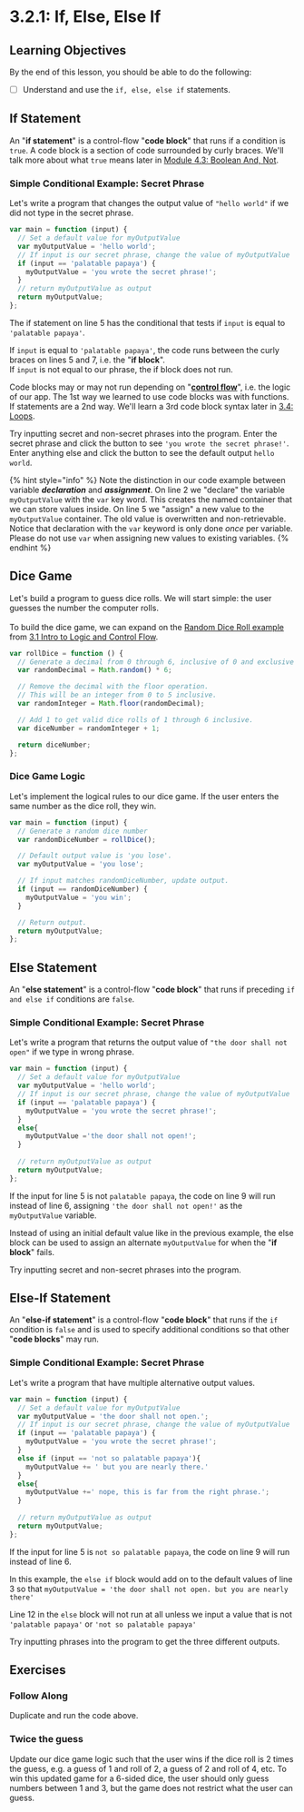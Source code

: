 # 3.2.1: If, Else, Else If

## Learning Objectives

By the end of this lesson, you should be able to do the following:

* [ ] Understand and use the `if, else, else if` statements.

## If Statement

An "**if statement**" is a control-flow "**code block**" that runs if a condition is `true`. A code block is a section of code surrounded by curly braces. We'll talk more about what `true` means later in [Module 4.3: Boolean And, Not](../3.3-boolean-operators/3.3.3-boolean-and-not.md#boolean-values).

### Simple Conditional Example: Secret Phrase

Let's write a program that changes the output value of `"hello world"` if we did not type in the secret phrase.

```javascript
var main = function (input) {
  // Set a default value for myOutputValue
  var myOutputValue = 'hello world';
  // If input is our secret phrase, change the value of myOutputValue
  if (input == 'palatable papaya') {
    myOutputValue = 'you wrote the secret phrase!';
  }
  // return myOutputValue as output
  return myOutputValue;
};
```

The if statement on line 5 has the conditional that tests if `input` is equal to `'palatable papaya'`.&#x20;

If `input` is equal to `'palatable papaya'`, the code runs between the curly braces on lines 5 and 7, i.e. the "**if block**".\
If `input` is not equal to our phrase, the if block does not run.

Code blocks may or may not run depending on "[**control flow**](https://en.wikipedia.org/wiki/Control\_flow)", i.e. the logic of our app. The 1st way we learned to use code blocks was with functions. If statements are a 2nd way. We'll learn a 3rd code block syntax later in [3.4: Loops](../3.4-loops.md).

Try inputting secret and non-secret phrases into the program. Enter the secret phrase and click the button to see `'you wrote the secret phrase!'`. Enter anything else and click the button to see the default output `hello world`.

{% hint style="info" %}
Note the distinction in our code example between variable _**declaration**_ and _**assignment**_. On line 2 we "declare" the variable `myOutputValue` with the `var` key word. This creates the named container that we can store values inside. On line 5 we "assign" a new value to the `myOutputValue` container. The old value is overwritten and non-retrievable. Notice that declaration with the `var` keyword is only done _once_ per variable. Please do not use `var` when assigning new values to existing variables.
{% endhint %}

## Dice Game

Let's build a program to guess dice rolls. We will start simple: the user guesses the number the computer rolls.\
\
To build the dice game, we can expand on the [Random Dice Roll example](../3.1-intro-to-control-flow/#random-dice-rolls) from [3.1 Intro to Logic and Control Flow](../3.1-intro-to-control-flow/).

```javascript
var rollDice = function () {
  // Generate a decimal from 0 through 6, inclusive of 0 and exclusive of 6.
  var randomDecimal = Math.random() * 6;

  // Remove the decimal with the floor operation.
  // This will be an integer from 0 to 5 inclusive.
  var randomInteger = Math.floor(randomDecimal);

  // Add 1 to get valid dice rolls of 1 through 6 inclusive.
  var diceNumber = randomInteger + 1;

  return diceNumber;
};
```

### Dice Game Logic

Let's implement the logical rules to our dice game. If the user enters the same number as the dice roll, they win.

```javascript
var main = function (input) {
  // Generate a random dice number
  var randomDiceNumber = rollDice();

  // Default output value is 'you lose'.
  var myOutputValue = 'you lose';

  // If input matches randomDiceNumber, update output.
  if (input == randomDiceNumber) {
    myOutputValue = 'you win';
  }

  // Return output.
  return myOutputValue;
};
```

## Else Statement

An "**else statement**" is a control-flow "**code block**" that runs if preceding `if and else if` conditions are `false`.

### Simple Conditional Example: Secret Phrase

Let's write a program that returns the output value of `"the door shall not open"` if we type in wrong phrase.

```javascript
var main = function (input) {
  // Set a default value for myOutputValue
  var myOutputValue = 'hello world';
  // If input is our secret phrase, change the value of myOutputValue
  if (input == 'palatable papaya') {
    myOutputValue = 'you wrote the secret phrase!';
  }
  else{
    myOutputValue ='the door shall not open!';
  }
  
  // return myOutputValue as output
  return myOutputValue;
};
```

If the input for line 5 is not `palatable papaya`, the code on line 9 will run instead of line 6, assigning `'the door shall not open!'` as the `myOutputValue` variable.

Instead of using an initial default value like in the previous example, the else block can be used to assign an alternate `myOutputValue` for when the "**if block**" fails.

Try inputting secret and non-secret phrases into the program.&#x20;

## Else-If Statement

An "**else-if statement**" is a control-flow "**code block**" that runs if the `if` condition is `false` and is used to specify additional conditions so that other "**code blocks**" may run.

### Simple Conditional Example: Secret Phrase

Let's write a program that have multiple alternative output values.

```javascript
var main = function (input) {
  // Set a default value for myOutputValue
  var myOutputValue = 'the door shall not open.';
  // If input is our secret phrase, change the value of myOutputValue
  if (input == 'palatable papaya') {
    myOutputValue = 'you wrote the secret phrase!';
  }
  else if (input == 'not so palatable papaya'){
    myOutputValue += ' but you are nearly there.'
  }
  else{
    myOutputValue +=' nope, this is far from the right phrase.';
  }
  
  // return myOutputValue as output
  return myOutputValue;
};
```

If the input for line 5 is `not so palatable papaya`, the code on line 9 will run instead of line 6.

In this example, the `else if` block would add on to the default values of line 3 so that `myOutputValue = 'the door shall not open. but you are nearly there'`

Line 12 in the `else` block will not run at all unless we input a value that is not `'palatable papaya'` or `'not so palatable papaya'`

Try inputting phrases into the program to get the three different outputs.&#x20;

## Exercises

### **Follow Along**

Duplicate and run the code above.

### Twice the guess

Update our dice game logic such that the user wins if the dice roll is 2 times the guess, e.g. a guess of 1 and roll of 2, a guess of 2 and roll of 4, etc. To win this updated game for a 6-sided dice, the user should only guess numbers between 1 and 3, but the game does not restrict what the user can guess.
